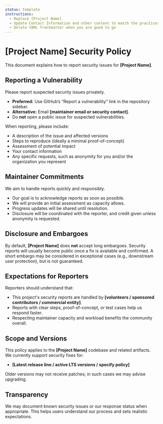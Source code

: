 ```yaml
---
status: template
instructions:
  - Replace [Project Name]
  - Update Contact Information and other content to match the practices of your project
  - Delete YAML frontmatter when you are good to go
---
```


# [Project Name] Security Policy

This document explains how to report security issues for **[Project Name]**.

<!-- Using this template

## Minimal Option

If this project follows the Commonhaus Foundation’s organization-wide policy directly, you may simply state:

> This project follows the [Commonhaus Foundation Security Policy][SEC].

[SEC]: https://github.com/commonhaus/.github/blob/main/SECURITY.md

## Custom Project Policy

If the project has its own security process, please provide details here.

## Example policy

What follows is an example. Please change to match the expectations you want to set for your users.

-->

## Reporting a Vulnerability

Please report suspected security issues privately.

- **Preferred:** Use GitHub’s “Report a vulnerability” link in the repository sidebar.
- **Alternative:** Email **[maintainer email or security contact]**.
- Do **not** open a public issue for suspected vulnerabilities.

When reporting, please include:

- A description of the issue and affected versions
- Steps to reproduce (ideally a minimal proof-of-concept)
- Assessment of potential impact
- Your contact information
- Any specific requests, such as anonymity for you and/or the organization you represent

## Maintainer Commitments

We aim to handle reports quickly and responsibly.

- Our goal is to acknowledge reports as soon as possible.
- We will provide an initial assessment as capacity allows.
- Progress updates will be shared until resolution.
- Disclosure will be coordinated with the reporter, and credit given unless anonymity is requested.

## Disclosure and Embargoes

By default, **[Project Name]** does **not** accept long embargoes.
Security reports will usually become public once a fix is available and confirmed.
A short embargo may be considered in exceptional cases (e.g., downstream user protection), but is not guaranteed.

## Expectations for Reporters

Reporters should understand that:

- This project's security reports are handled by **[volunteers / sponsored contributors / commercial entity]**.
- Reports with clear steps, proof-of-concept, or test cases help us respond faster.
- Respecting maintainer capacity and workload benefits the community overall.

## Scope and Versions

This policy applies to the **[Project Name]** codebase and related artifacts.
We currently support security fixes for:

- **[Latest release line / active LTS versions / specify policy]**

Older versions may not receive patches; in such cases we may advise upgrading.

## Transparency

We may document known security issues or our response status when appropriate.
This helps users understand our process and sets realistic expectations.
